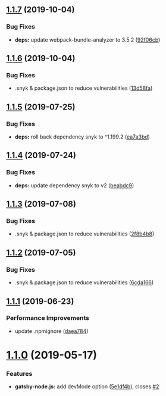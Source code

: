 ## [1.1.7](https://github.com/JimmyBeldone/gatsby-plugin-webpack-bundle-analyser-v2/compare/v1.1.6...v1.1.7) (2019-10-04)


### Bug Fixes

* **deps:** update webpack-bundle-analyzer to 3.5.2 ([92f06cb](https://github.com/JimmyBeldone/gatsby-plugin-webpack-bundle-analyser-v2/commit/92f06cb))

## [1.1.6](https://github.com/JimmyBeldone/gatsby-plugin-webpack-bundle-analyser-v2/compare/v1.1.5...v1.1.6) (2019-10-04)


### Bug Fixes

* .snyk & package.json to reduce vulnerabilities ([13d58fa](https://github.com/JimmyBeldone/gatsby-plugin-webpack-bundle-analyser-v2/commit/13d58fa))

## [1.1.5](https://github.com/JimmyBeldone/gatsby-plugin-webpack-bundle-analyser-v2/compare/v1.1.4...v1.1.5) (2019-07-25)


### Bug Fixes

* **deps:** roll back dependency snyk to ^1.199.2 ([ea7a3bd](https://github.com/JimmyBeldone/gatsby-plugin-webpack-bundle-analyser-v2/commit/ea7a3bd))

## [1.1.4](https://github.com/JimmyBeldone/gatsby-plugin-webpack-bundle-analyser-v2/compare/v1.1.3...v1.1.4) (2019-07-24)


### Bug Fixes

* **deps:** update dependency snyk to v2 ([beabdc9](https://github.com/JimmyBeldone/gatsby-plugin-webpack-bundle-analyser-v2/commit/beabdc9))

## [1.1.3](https://github.com/JimmyBeldone/gatsby-plugin-webpack-bundle-analyser-v2/compare/v1.1.2...v1.1.3) (2019-07-08)


### Bug Fixes

* .snyk & package.json to reduce vulnerabilities ([2f8b4b8](https://github.com/JimmyBeldone/gatsby-plugin-webpack-bundle-analyser-v2/commit/2f8b4b8))

## [1.1.2](https://github.com/JimmyBeldone/gatsby-plugin-webpack-bundle-analyser-v2/compare/v1.1.1...v1.1.2) (2019-07-05)


### Bug Fixes

* .snyk & package.json to reduce vulnerabilities ([6cda166](https://github.com/JimmyBeldone/gatsby-plugin-webpack-bundle-analyser-v2/commit/6cda166))

## [1.1.1](https://github.com/JimmyBeldone/gatsby-plugin-webpack-bundle-analyser-v2/compare/v1.1.0...v1.1.1) (2019-06-23)


### Performance Improvements

* update .npmignore ([daea784](https://github.com/JimmyBeldone/gatsby-plugin-webpack-bundle-analyser-v2/commit/daea784))

# [1.1.0](https://github.com/JimmyBeldone/gatsby-plugin-webpack-bundle-analyser-v2/compare/v1.0.11...v1.1.0) (2019-05-17)


### Features

* **gatsby-node.js:** add devMode option ([5e1df4b](https://github.com/JimmyBeldone/gatsby-plugin-webpack-bundle-analyser-v2/commit/5e1df4b)), closes [#2](https://github.com/JimmyBeldone/gatsby-plugin-webpack-bundle-analyser-v2/issues/2)
